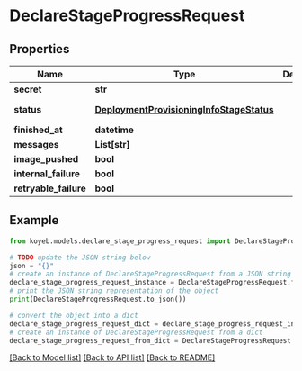 # DeclareStageProgressRequest


## Properties

Name | Type | Description | Notes
------------ | ------------- | ------------- | -------------
**secret** | **str** |  | [optional] 
**status** | [**DeploymentProvisioningInfoStageStatus**](DeploymentProvisioningInfoStageStatus.md) |  | [optional] [default to DeploymentProvisioningInfoStageStatus.UNKNOWN]
**finished_at** | **datetime** |  | [optional] 
**messages** | **List[str]** |  | [optional] 
**image_pushed** | **bool** |  | [optional] 
**internal_failure** | **bool** |  | [optional] 
**retryable_failure** | **bool** |  | [optional] 

## Example

```python
from koyeb.models.declare_stage_progress_request import DeclareStageProgressRequest

# TODO update the JSON string below
json = "{}"
# create an instance of DeclareStageProgressRequest from a JSON string
declare_stage_progress_request_instance = DeclareStageProgressRequest.from_json(json)
# print the JSON string representation of the object
print(DeclareStageProgressRequest.to_json())

# convert the object into a dict
declare_stage_progress_request_dict = declare_stage_progress_request_instance.to_dict()
# create an instance of DeclareStageProgressRequest from a dict
declare_stage_progress_request_from_dict = DeclareStageProgressRequest.from_dict(declare_stage_progress_request_dict)
```
[[Back to Model list]](../README.md#documentation-for-models) [[Back to API list]](../README.md#documentation-for-api-endpoints) [[Back to README]](../README.md)


